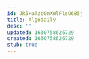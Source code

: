 ```yaml
---
id: JR5HaTzc0nXWlFlsO6B5j
title: Algodaily
desc: ''
updated: 1630758626729
created: 1630758626729
stub: true
---
```


